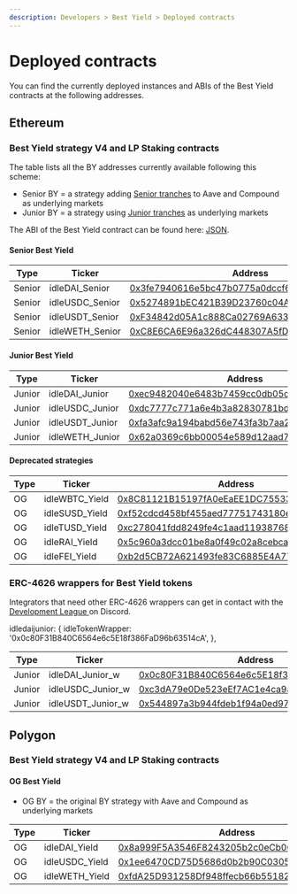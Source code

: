 ```yaml
---
description: Developers > Best Yield > Deployed contracts
---
```


# Deployed contracts

You can find the currently deployed instances and ABIs of the Best Yield contracts at the following addresses.

## **Ethereum**

### **Best Yield strategy V4 and LP Staking contracts**

The table lists all the BY addresses currently available following this scheme:&#x20;

* Senior BY = a strategy adding [Senior tranches](../perpetual-yield-tranches/deployed-contracts.md) to Aave and Compound as underlying markets
* Junior BY = a strategy using [Junior tranches](../perpetual-yield-tranches/deployed-contracts.md) as underlying markets

The ABI of the Best Yield contract can be found here: [JSON](https://github.com/Idle-Labs/idle-contracts/tree/develop/abi).

#### **Senior Best Yield**

| Type   | Ticker           | Address                                                                                                               |
| ------ | ---------------- | --------------------------------------------------------------------------------------------------------------------- |
| Senior | idleDAI\_Senior  | [0x3fe7940616e5bc47b0775a0dccf6237893353bb4](https://etherscan.io/address/0x3fe7940616e5bc47b0775a0dccf6237893353bb4) |
| Senior | idleUSDC\_Senior | [0x5274891bEC421B39D23760c04A6755eCB444797C](http://etherscan.io/address/0x5274891bEC421B39D23760c04A6755eCB444797C)  |
| Senior | idleUSDT\_Senior | [0xF34842d05A1c888Ca02769A633DF37177415C2f8](http://etherscan.io/address/0xF34842d05A1c888Ca02769A633DF37177415C2f8)  |
| Senior | idleWETH\_Senior | [0xC8E6CA6E96a326dC448307A5fDE90a0b21fd7f80](https://etherscan.io/address/0xc8e6ca6e96a326dc448307a5fde90a0b21fd7f80) |

#### **Junior Best Yield**

| Type   | Ticker           | Address                                                                                                               |
| ------ | ---------------- | --------------------------------------------------------------------------------------------------------------------- |
| Junior | idleDAI\_Junior  | [0xec9482040e6483b7459cc0db05d51dfa3d3068e1](https://etherscan.io/address/0xec9482040e6483b7459cc0db05d51dfa3d3068e1) |
| Junior | idleUSDC\_Junior | [0xdc7777c771a6e4b3a82830781bdde4dbc78f320e](https://etherscan.io/address/0xdc7777c771a6e4b3a82830781bdde4dbc78f320e) |
| Junior | idleUSDT\_Junior | [0xfa3afc9a194babd56e743fa3b7aa2ccbed3eaaad](https://etherscan.io/address/0xfa3afc9a194babd56e743fa3b7aa2ccbed3eaaad) |
| Junior | idleWETH\_Junior | [0x62a0369c6bb00054e589d12aad7ad81ed789514b](https://etherscan.io/address/0x62a0369c6bb00054e589d12aad7ad81ed789514b) |

#### **Deprecated strategies**

| Type | Ticker          | Address                                                                                                               |
| ---- | --------------- | --------------------------------------------------------------------------------------------------------------------- |
| OG   | idleWBTC\_Yield | [0x8C81121B15197fA0eEaEE1DC75533419DcfD3151](http://etherscan.io/address/0x8C81121B15197fA0eEaEE1DC75533419DcfD3151)  |
| OG   | idleSUSD\_Yield | [0xf52cdcd458bf455aed77751743180ec4a595fd3f](https://etherscan.io/address/0xf52cdcd458bf455aed77751743180ec4a595fd3f) |
| OG   | idleTUSD\_Yield | [0xc278041fdd8249fe4c1aad1193876857eea3d68c](https://etherscan.io/address/0xc278041fdd8249fe4c1aad1193876857eea3d68c) |
| OG   | idleRAI\_Yield  | [0x5c960a3dcc01be8a0f49c02a8cebcacf5d07fabe](https://etherscan.io/address/0x5c960a3dcc01be8a0f49c02a8cebcacf5d07fabe) |
| OG   | idleFEI\_Yield  | [0xb2d5CB72A621493fe83C6885E4A776279be595bC](https://etherscan.io/address/0xb2d5CB72A621493fe83C6885E4A776279be595bC) |

### ERC-4626 wrappers for Best Yield tokens

Integrators that need other ERC-4626 wrappers can get in contact with the [Development League ](https://discord.gg/fJaBYmS)on Discord.

idledaijunior: { idleTokenWrapper: '0x0c80F31B840C6564e6c5E18f386FaD96b63514cA', },

| Type   | Ticker              | Address                                                                                                               |
| ------ | ------------------- | --------------------------------------------------------------------------------------------------------------------- |
| Junior | idleDAI\_Junior\_w  | [0x0c80F31B840C6564e6c5E18f386FaD96b63514cA](https://etherscan.io/address/0x0c80F31B840C6564e6c5E18f386FaD96b63514cA) |
| Junior | idleUSDC\_Junior\_w | [0xc3dA79e0De523eEf7AC1e4ca9aBFE3aAc9973133](https://etherscan.io/address/0xc3dA79e0De523eEf7AC1e4ca9aBFE3aAc9973133) |
| Junior | idleUSDT\_Junior\_w | [0x544897a3b944fdeb1f94a0ed973ea31a80ae18e1](https://etherscan.io/address/0x544897a3b944fdeb1f94a0ed973ea31a80ae18e1) |

## Polygon

### **Best Yield strategy V4 and LP Staking contracts**

#### OG Best Yield

* OG BY = the original BY strategy with Aave and Compound as underlying markets

| Type | Ticker          | Address                                                                                                                  |
| ---- | --------------- | ------------------------------------------------------------------------------------------------------------------------ |
| OG   | idleDAI\_Yield  | [0x8a999F5A3546F8243205b2c0eCb0627cC10003ab](https://polygonscan.com/address/0x8a999F5A3546F8243205b2c0eCb0627cC10003ab) |
| OG   | idleUSDC\_Yield | [0x1ee6470CD75D5686d0b2b90C0305Fa46fb0C89A1](https://polygonscan.com/address/0x1ee6470CD75D5686d0b2b90C0305Fa46fb0C89A1) |
| OG   | idleWETH\_Yield | [0xfdA25D931258Df948ffecb66b5518299Df6527C4](https://polygonscan.com/address/0xfdA25D931258Df948ffecb66b5518299Df6527C4) |
